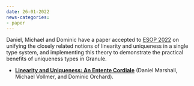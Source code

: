 ```yaml
---
date: 26-01-2022
news-categories:
- paper
---
```


Daniel, Michael and Dominic have a paper accepted to [ESOP 2022](https://etaps.org/2022/esop) on unifying the closely related notions of linearity and uniqueness in a single type system, and implementing this theory to demonstrate the practical benefits of uniqueness types in Granule.

- [__Linearity and Uniqueness: An Entente Cordiale__](http://granule-project.github.io/papers/esop22-paper.pdf) (Daniel Marshall, Michael Vollmer, and Dominic Orchard).

